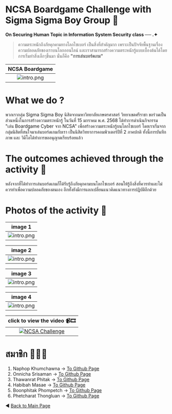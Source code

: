 # NCSA Boardgame Challenge with Sigma Sigma Boy Group 🗿
**On Securing Human Topic in Information System Security class ── .✦** 
> ความตระหนักถึงภัยคุกคามทางโลกไซเบอร์ เป็นสิ่งที่สำคัญมาก เพราะเป็นปัจจัยพื้นฐานเรื่องความปลอดภัยของเราบนโลกออนไลน์ และเราสามารถสร้างความตระหนักรู้แบบเบื้องต้นได้โดยการเริ่มทำสิ่งเล็กๆขึ้นมา นั่นก็คือ **"การเล่นบอร์ดเกม"**

| NCSA Boardgame           |
:-------------------------:|
![intro.png](https://res.cloudinary.com/dzfeowrkg/image/upload/fl_preserve_transparency/v1737202296/CyberIMG_fwi2tu.jpg?_s=public-apps) |

# What we do ? 
พวกเรากลุ่ม Sigma Sigma Boy นิสิตจากมหาวิทยาลัยเกษตรศาสตร์ วิทยาเขตศรีราชา ขอร่วมเป็นส่วนหนึ่งในการสร้างความตระหนักรู้ ในวันที่ 15 มกราคม พ.ศ. 2568 ได้ทำการดำเนินกิจกรรม "เล่น Boardgame Cyber จาก NCSA" เพื่อสร้างความตระหนักรู้บนโลกไซเบอร์ โดยเราเริ่มจากกลุ่มนิสิตที่สนใจมาเล่นบอร์ดเกมกับเรา เป็นนิสิตวิทยาการคอมพิวเตอร์ปีที่ 2 ภาคปกติ ทั้งนี้การบันทึกภาพ และ วิดีโอได้ทำการขออนุญาตเรียบร้อยแล้ว

# The outcomes achieved through the activity 🌟
หลังจากที่ได้ทำการเล่นบอร์ดเกมก็ได้รับรู้ถึงภัยคุกคามบนโลกไซเบอร์ สอนให้รู้ถึงสิ่งที่ควรทำและไม่ควรทำเพื่อความปลอดภัยของตนเอง อีกทั้งยังมีการแลกเปลี่ยนแนวคิดแนวทางการปฎิบัติอีกด้วย

# Photos of the activity 🧩



|image 1            |  
:-------------------------:|
![intro.png](https://res.cloudinary.com/dzfeowrkg/image/upload/fl_preserve_transparency/v1737202295/CyberIMG2_yexwlp.jpg?_s=public-apps) |  

|image 2            |  
:-------------------------:|
![intro.png](https://res.cloudinary.com/dzfeowrkg/image/upload/fl_preserve_transparency/v1737202295/CyberIMG3_r1lifz.jpg?_s=public-apps) |

|image 3            |  
:-------------------------:|
![intro.png](https://res.cloudinary.com/dzfeowrkg/image/upload/fl_preserve_transparency/v1737202295/CyberIMG4_uafhak.jpg?_s=public-apps) |  

|image 4            |  
:-------------------------:|
![intro.png](https://res.cloudinary.com/dzfeowrkg/image/upload/fl_preserve_transparency/v1737202309/CyberIMG5_h7mzbq.jpg?_s=public-apps) |

|click to view the video 📹🎞️        |
:-------------------------:|
[![NCSA Challenge](https://img.youtube.com/vi/EG8Q1cCaP7M/maxresdefault.jpg)](https://youtu.be/EG8Q1cCaP7M?feature=shared) |

# สมาชิก 👩🏻‍💻
1. Naphop Khumchawna -> [To Github Page](https://nutnaphop.github.io/boardgame) 
2. Onnicha Srisaman -> [To Github Page](https://momojoj.github.io/boardgame)
3. Thawanrat Phitak -> [To Github Page](https://tongyeh.github.io/boardgame) 
4. Habibah Masae -> [To Github Page](https://chocokorn.github.io/boardgame) 
5. Boonphitak Phompetch -> [To Github Page](https://mrzcrocodile.github.io/boardgame) 
6. Phetcharat Thongluan -> [To Github Page](https://nibkekie.github.io/boardgame)

◀  [Back to Main Page](readme.md)
